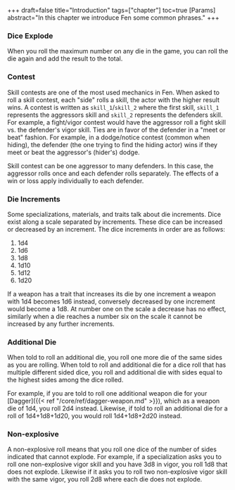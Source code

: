 +++
draft=false
title="Introduction"
tags=["chapter"]
toc=true
[Params]
  abstract="In this chapter we introduce Fen some common phrases."
+++

### Dice Explode 

When you roll the maximum number on any die in the game, you can roll the die again and add the result to the total.

### Contest

Skill contests are one of the most used mechanics in Fen. When asked to roll a skill contest, each "side" rolls a skill, the actor with the higher result wins. A contest is written as `skill_1`/`skill_2` where the first skill, `skill_1` represents the aggressors skill and `skill_2` represents the defenders skill. For example, a fight/vigor contest would have the aggressor roll a fight skill vs. the defender's vigor skill. Ties are in favor of the defender in a "meet or beat" fashion. For example, in a dodge/notice contest (common when hiding), the defender (the one trying to find the hiding actor) wins if they meet or beat the aggressor's (hider's) dodge.

Skill contest can be one aggressor to many defenders. In this case, the aggressor rolls once and each defender rolls separately. The effects of a win or loss apply individually to each defender.

### Die Increments

Some specializations, materials, and traits talk about die increments. Dice exist along a scale separated by increments. These dice can be increased or decreased by an increment. The dice increments in order are as follows:

1. 1d4
2. 1d6
3. 1d8
4. 1d10
5. 1d12
6. 1d20

If a weapon has a trait that increases its die by one increment a weapon with 1d4 becomes 1d6 instead, conversely decreased by one increment would become a 1d8. At number one on the scale a decrease has no effect, similarly when a die reaches a number six on the scale it cannot be increased by any further increments.

### Additional Die

When told to roll an additional die, you roll one more die of the same sides as you are rolling. When told to roll and additional die for a dice roll that has multiple different sided dice, you roll and additional die with sides equal to the highest sides among the dice rolled. 

For example, if you are told to roll one additional weapon die for your [Dagger]({{< ref "/core/ref/dagger-weapon.md" >}}), which as a weapon die of 1d4, you roll 2d4 instead. Likewise, if told to roll an additional die for a roll of 1d4+1d8+1d20, you would roll 1d4+1d8+2d20 instead.

### Non-explosive

A non-explosive roll means that you roll one dice of the number of sides indicated that cannot explode. For example, if a specialization asks you to roll one non-explosive vigor skill and you have 3d8 in vigor, you roll 1d8 that does not explode. Likewise if it asks you to roll two non-explosive vigor skill with the same vigor, you roll 2d8 where each die does not explode.
